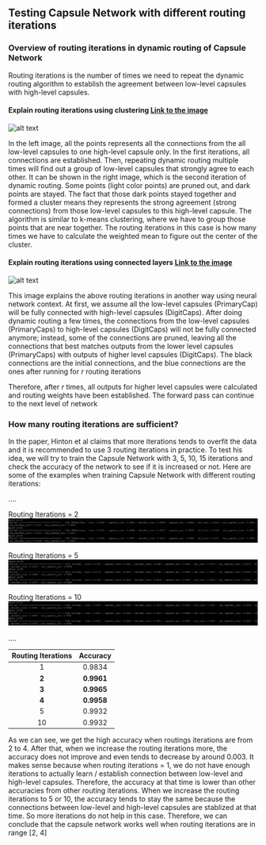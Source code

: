 ## Testing Capsule Network with different routing iterations

### Overview of routing iterations in dynamic routing of Capsule Network

Routing iterations is the number of times we need to repeat the dynamic routing algorithm to establish the agreement between low-level capsules with high-level capsules. 

#### Explain routing iterations using clustering [Link to the image](https://dasayan05.github.io/blog/jekyll/update/2017/11/20/an-intuitive-understanding-of-capsules.html)
![alt text](https://dasayan05.github.io/blog/res/1/dyn_route.jpg)

In the left image, all the points represents all the connections from the all low-level capsules to one high-level capsule only. In the first iterations, all connections are established. Then, repeating dynamic routing multiple times will find out a group of low-level capsules that strongly agree to each other. It can be shown in the right image, which is the second iteration of dynamic routing. Some points (light color points) are pruned out, and dark points are stayed. The fact that those dark points stayed together and formed a cluster means they represents the strong agreement (strong connections) from those low-level capsules to this high-level capsule. The algorithm is similar to k-means clustering, where we have to group those points that are near together. The routing iterations in this case is how many times we have to calculate the weighted mean to figure out the center of the cluster.

#### Explain routing iterations using connected layers [Link to the image](https://www.slideshare.net/charlesmartin141/capsule-networks-84754653)
![alt text](https://image.slidesharecdn.com/capsulenetworks-171223023023/95/capsule-networks-27-638.jpg?cb=1514004058)

This image explains the above routing iterations in another way using neural network context. At first, we assume all the low-level capsules (PrimaryCap) will be fully connected with high-level capsules (DigitCaps). After doing dynamic routing a few times, the connections from the low-level capsules (PrimaryCaps) to high-level capsules (DigitCaps) will not be fully connected anymore; instead, some of the connections are pruned, leaving all the connections that best matches outputs from the lower level capsules (PrimaryCaps) with outputs of higher level capsules (DigitCaps). The black connections are the initial connections, and the blue connections are the ones after running for *r* routing iterations

Therefore, after *r* times, all outputs for higher level capsules were calculated and routing weights have been established. The forward pass can continue to the next level of network


### How many routing iterations are sufficient?
In the paper, Hinton et al claims that more iterations tends to overfit the data and it is recommended to use 3 routing iterations in practice. To test his idea, we will try to train the Capsule Network with 3, 5, 10, 15 iterations and check the accuracy of the network to see if it is increased or not. Here are some of the examples when training Capsule Network with different routing iterations:

....

Routing Iterations = 2
![routing iterations = 2](routing_2.PNG)

Routing Iterations = 5
![routing iterations = 5](routing_5.PNG)

Routing Iterations = 10
![routing iterations = 10](routing_10.PNG)

....

| Routing Iterations  | Accuracy   |
| :---:               | :---:      |
| 1                   | 0.9834     |
| **2**               | **0.9961** |
| **3**               | **0.9965** |
| **4**               | **0.9958** |
| 5                   | 0.9932     |
| 10                  | 0.9932     |

As we can see, we get the high accuracy when routings iterations are from 2 to 4. After that, when we increase the routing iterations more, the accuracy does not improve and even tends to decrease by around 0.003. It makes sense because when routing iterations = 1, we do not have enough iterations to actually learn / establish connection between low-level and high-level capsules. Therefore, the accuracy at that time is lower than other accuracies from other routing iterations. When we increase the routing iterations to 5 or 10, the accuracy tends to stay the same because the connections between low-level and high-level capsules are stablized at that time. So more iterations do not help in this case. Therefore, we can conclude that the capsule network works well when routing iterations are in range [2, 4] 
